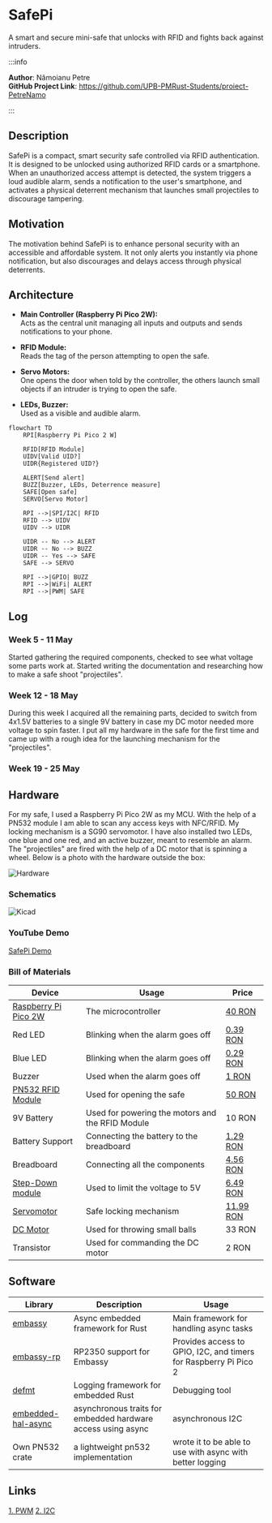 # SafePi
A smart and secure mini-safe that unlocks with RFID and fights back against intruders.

:::info 

**Author**: Nămoianu Petre \
**GitHub Project Link**: https://github.com/UPB-PMRust-Students/proiect-PetreNamo

:::

## Description

SafePi is a compact, smart security safe controlled via RFID authentication.
It is designed to be unlocked using authorized RFID cards or a smartphone.
When an unauthorized access attempt is detected, the system triggers a loud audible alarm,
sends a notification to the user's smartphone, and activates a physical deterrent mechanism
that launches small projectiles to discourage tampering.

## Motivation

The motivation behind SafePi is to enhance personal security with an accessible and affordable system.
It not only alerts you instantly via phone notification, but also discourages and delays access through physical deterrents.

## Architecture

- **Main Controller (Raspberry Pi Pico 2W):**  
  Acts as the central unit managing all inputs and outputs
  and sends notifications to your phone.

- **RFID Module:**  
  Reads the tag of the person attempting to open the safe.

- **Servo Motors:**  
  One opens the door when told by the controller,
  the others launch small objects if an intruder is trying to open the safe.

- **LEDs, Buzzer:**  
  Used as a visible and audible alarm.

```mermaid
flowchart TD
    RPI[Raspberry Pi Pico 2 W]

    RFID[RFID Module]
    UIDV[Valid UID?]
    UIDR{Registered UID?}

    ALERT[Send alert]
    BUZZ[Buzzer, LEDs, Deterrence measure]
    SAFE[Open safe]
    SERVO[Servo Motor]

    RPI -->|SPI/I2C| RFID
    RFID --> UIDV
    UIDV --> UIDR

    UIDR -- No --> ALERT
    UIDR -- No --> BUZZ
    UIDR -- Yes --> SAFE
    SAFE --> SERVO

    RPI -->|GPIO| BUZZ
    RPI -->|WiFi| ALERT
    RPI -->|PWM| SAFE
```

## Log

<!-- write your progress here every week -->

### Week 5 - 11 May
  Started gathering the required components, checked to see what voltage some parts work at. Started writing the documentation and researching how to make a safe shoot "projectiles".
### Week 12 - 18 May
  During this week I acquired all the remaining parts, decided to switch from 4x1.5V batteries to a single 9V battery in case my DC motor needed more voltage to spin faster. I put all my hardware in the safe for the first time and came up with a rough idea for the launching mechanism for the "projectiles". 
### Week 19 - 25 May

## Hardware
  For my safe, I used a Raspberry Pi Pico 2W as my MCU. With the help of a PN532 module I am able to scan any access keys with NFC/RFID. My locking mechanism is a SG90 servomotor. I have also installed two LEDs, one blue and one red, and an active buzzer, meant to resemble an alarm. The "projectiles" are fired with the help of a DC motor that is spinning a wheel. Below is a photo with the hardware outside the box:

![Hardware](hardware.webp)


### Schematics

![Kicad](kicad.svg)


### YouTube Demo
[SafePi Demo](https://youtube.com/shorts/JDA9XmK4RdE?feature=share)


### Bill of Materials

<!-- Fill out this table with all the hardware components that you might need.

The format is 
```
| [Device](link://to/device) | This is used ... | [price](link://to/store) |

```

-->

| Device | Usage | Price |
|--------|--------|-------|
| [Raspberry Pi Pico 2W](https://www.raspberrypi.com/documentation/microcontrollers/raspberry-pi-pico.html) | The microcontroller | [40 RON](https://www.optimusdigital.ro/en/raspberry-pi-boards/13327-raspberry-pi-pico-2-w.html) |
| Red LED | Blinking when the alarm goes off | [0.39 RON](https://www.optimusdigital.ro/ro/optoelectronice-led-uri/696-led-rou-de-3-mm-cu-lentile-difuze.html) |
| Blue LED | Blinking when the alarm goes off | [0.29 RON](https://www.optimusdigital.ro/ro/optoelectronice-led-uri/12237-led-albastru-de-5-mm.html) |
| Buzzer | Used when the alarm goes off | [1 RON](https://www.optimusdigital.ro/ro/audio-buzzere/635-buzzer-activ-de-3-v.html) |
| [PN532 RFID Module](https://www.nxp.com/docs/en/nxp/data-sheets/PN532_C1.pdf) | Used for  opening the safe | [50 RON](https://www.optimusdigital.ro/ro/altele/1590-modul-nfc-pn532.html) |
| 9V Battery | Used for powering the motors and the RFID Module | 10 RON |
| Battery Support | Connecting the battery to the breadboard | [1.29 RON](https://www.optimusdigital.ro/ro/suporturi-de-baterii/20-conector-pentru-baterie-de-9-v.html) |
| Breadboard | Connecting all the components | [4.56 RON](https://www.optimusdigital.ro/ro/prototipare-breadboard-uri/44-breadboard-400-points.html) |
| [Step-Down module](https://www.monolithicpower.com/en/documentview/productdocument/index/version/2/document_type/Datasheet/lang/en/sku/MP1584EN-LF-Z/document_id/204/?srsltid=AfmBOorbWpoH9ILvxrVysau20kQVKT-H9PYR5KDHIYSkhpZNmCMDHyRe) | Used to limit the voltage to 5V | [6.49 RON](https://www.optimusdigital.ro/ro/surse-coboratoare-reglabile/166-modul-dc-dc-step-down-mp1584en.html) |
| [Servomotor](http://www.ee.ic.ac.uk/pcheung/teaching/DE1_EE/stores/sg90_datasheet.pdf) | Safe locking mechanism | [11.99 RON](https://www.optimusdigital.ro/ro/motoare-servomotoare/2261-micro-servo-motor-sg90-180.html) |
| [DC Motor](https://www.handsontec.com/dataspecs/GA12-N20.pdf) | Used for throwing small balls | 33 RON | 
| Transistor | Used for commanding the DC motor | 2 RON |


## Software

| Library | Description | Usage |
|---------|-------------|-------|
| [embassy](https://github.com/embassy-rs/embassy) | Async embedded framework for Rust | Main framework for handling async tasks |
| [embassy-rp](https://github.com/embassy-rs/embassy) | RP2350 support for Embassy | Provides access to GPIO, I2C, and timers for Raspberry Pi Pico 2 |
| [defmt](https://github.com/knurling-rs/defmt) | Logging framework for embedded Rust | Debugging tool |
| [embedded-hal-async](https://crates.io/crates/embedded-hal-async) | asynchronous traits for embedded hardware access using async | asynchronous I2C |
| Own PN532 crate | a lightweight pn532 implementation | wrote it to be able to use with async with better logging |



## Links
[1. PWM](https://pmrust.pages.upb.ro/docs/acs_cc/lab/03)
[2. I2C](https://pmrust.pages.upb.ro/docs/acs_cc/lab/06)
<!-- Add a few links that inspired you and that you think you will use for your project -->

